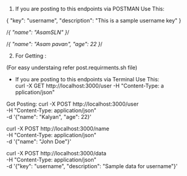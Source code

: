 1) If you are posting to this endpoints via POSTMAN Use This: 

{
    "key": "username",
    "description": "This is a sample username key"
}

/*{
    "name": "AsamSLN"
}*/

/*{
    "name": "Asam pavan",
    "age": 22
}*/

2) For Getting : 

(For easy understaing refer post.requirments.sh file)
- If you are posting to this endpoints via Terminal Use This:    
curl -X GET http://localhost:3000/user -H "Content-Type: a
pplication/json"

Got Posting: 
curl -X POST http://localhost:3000/user \
-H "Content-Type: application/json" \
-d '{"name": "Kalyan", "age": 22}'

curl -X POST http://localhost:3000/name \
-H "Content-Type: application/json" \
-d '{"name": "John Doe"}'

curl -X POST http://localhost:3000/data \
-H "Content-Type: application/json" \
-d '{"key": "username", "description": "Sample data for username"}'
